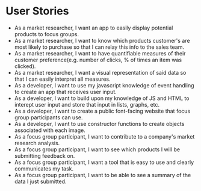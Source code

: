 # User Stories
- As a market researcher, I want an app to easily display potential products to focus groups.
- As a market researcher, I want to know which products customer's are most likely to purchase so that I can relay this info to the sales team.
- As a market researcher, I want to have quantifiable measures of their customer preference(e.g. number of clicks, % of times an item was clicked). 
- As a market researcher, I want a visual representation of said data so that I can easily interpret all measures. 
- As a developer, I want to use my javascript knowledge of event handling to create an app that receives user input.
- As a developer, I want to build upon my knowledge of JS and HTML to interept user input and store that input in lists, graphs, etc. 
- As a developer, I want to create a public font-facing website that focus group participants can use. 
- As a developer, I want to use constructor functions to create objects associated with each image. 
- As a focus group participant, I want to contribute to a company's market research analysis.
- As a focus group participant, I want to see which products I will be submitting feedback on. 
- As a focus group participant, I want a tool that is easy to use and clearly communicates my task.
- As a focus group participant, I want to be able to see a summary of the data I just submitted. 

